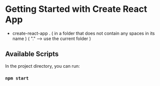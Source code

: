 # Getting Started with Create React App

- create-react-app . ( in a folder that does not contain any spaces in its name )
( "."  --> use the current folder )

## Available Scripts

In the project directory, you can run:

### `npm start`

